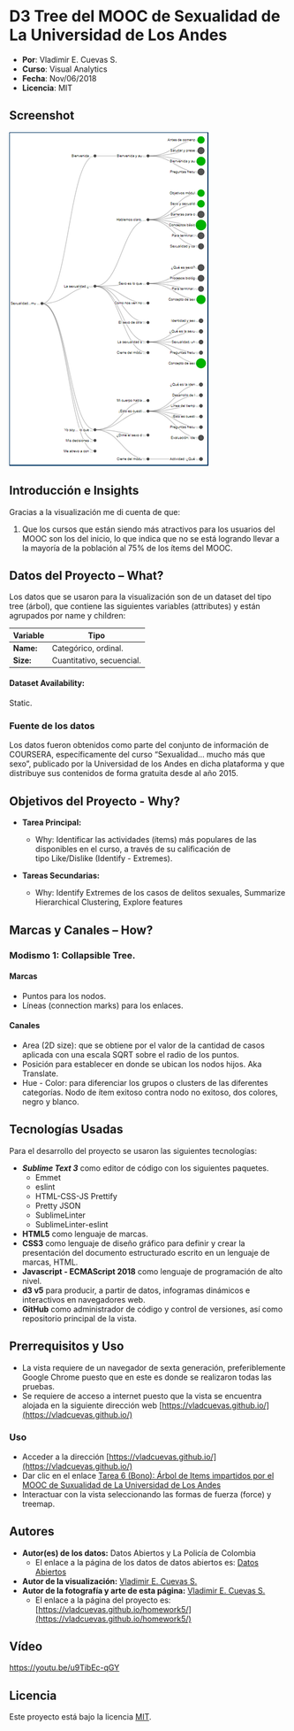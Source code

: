 # **D3 Tree del MOOC de Sexualidad de La Universidad de Los Andes**

- **Por**: Vladimir E. Cuevas S.
- **Curso**: Visual Analytics
- **Fecha**: Nov/06/2018
- **Licencia**: MIT

## Screenshot

![alt text](https://github.com/vladcuevas/vladcuevas.github.io/raw/master/homework6bono/img/screenshot.PNG)

## Introducción e Insights

Gracias a la visualización me di cuenta de que:

1.	Que los cursos que están siendo más atractivos para los usuarios del MOOC son los del inicio, lo que indica que no se está logrando llevar a la mayoría de la población al 75% de los ítems del MOOC.

## Datos del Proyecto – What?
Los datos que se usaron para la visualización son de un dataset del tipo tree (árbol), que contiene las siguientes variables (attributes) y están agrupados por name y children:

|Variable |Tipo|
|---------|----|
**Name:**|Categórico, ordinal.
**Size:**|Cuantitativo, secuencial.

#### Dataset Availability:  
Static.

### **Fuente de los datos**

Los datos fueron obtenidos como parte del conjunto de información de COURSERA, específicamente del curso “Sexualidad… mucho más que sexo”, publicado por la Universidad de los Andes en dicha plataforma y que distribuye sus contenidos de forma gratuita desde al año 2015.

## Objetivos del Proyecto - Why?
- **Tarea Principal:** 
	- Why: Identificar las actividades (ítems) más populares de las disponibles en el curso, a través de su calificación de tipo Like/Dislike (Identify - Extremes).

- **Tareas Secundarias:**

	- Why: Identify Extremes de los casos de delitos sexuales, Summarize Hierarchical Clustering, Explore features

## Marcas y Canales – How?

### Modismo 1: Collapsible Tree.

#### Marcas

- Puntos para los nodos.
- Líneas (connection marks) para los enlaces.

#### Canales
- Area (2D size): que se obtiene por el valor de la cantidad de casos aplicada con una escala SQRT sobre el radio de los puntos.
- Posición para establecer en donde se ubican los nodos hijos. Aka Translate.
- Hue - Color: para diferenciar los grupos o clusters de las diferentes categorías. Nodo de ítem exitoso contra nodo no exitoso, dos colores, negro y blanco.

## Tecnologías Usadas
Para el desarrollo del proyecto se usaron las siguientes tecnologías:
-	***Sublime Text 3*** como editor de código con los siguientes paquetes.
	- Emmet
	- eslint
	- HTML-CSS-JS Prettify
	- Pretty JSON
	- SublimeLinter
	- SublimeLinter-eslint
- **HTML5** como lenguaje de marcas.
- **CSS3** como lenguaje de diseño gráfico para definir y crear la presentación del documento estructurado escrito en un lenguaje de marcas, HTML.
- **Javascript - ECMAScript 2018** como lenguaje de programación de alto nivel.
- **d3 v5** para producir, a partir de datos, infogramas dinámicos e interactivos en navegadores web.
- **GitHub** como administrador de código y control de versiones, así como repositorio principal de la vista.

## Prerrequisitos y Uso

- La vista requiere de un navegador de sexta generación, preferiblemente Google Chrome puesto que en este es donde se realizaron todas las pruebas.
- Se requiere de acceso a internet puesto que la vista se encuentra alojada en la siguiente dirección web [https://vladcuevas.github.io/](https://vladcuevas.github.io/)

### Uso
- Acceder a la dirección [https://vladcuevas.github.io/](https://vladcuevas.github.io/)
- Dar clic en el enlace [Tarea 6 (Bono): Árbol de Items impartidos por el MOOC de Suxualidad de La Universidad de Los Andes](https://vladcuevas.github.io/homework6bono/)
- Interactuar con la vista seleccionando las formas de fuerza (force) y treemap.

## Autores
- **Autor(es) de los datos:** Datos Abiertos y La Policía de Colombia
	- El enlace a la página de los datos de datos abiertos es: [Datos Abiertos](https://www.datos.gov.co)
- **Autor de la visualización:** [Vladimir E. Cuevas S.](https://github.com/vladcuevas)
- **Autor de la fotografía y arte de esta página:** [Vladimir E. Cuevas S.](https://github.com/vladcuevas)
	- El enlace a la página del proyecto es: [https://vladcuevas.github.io/homework5/](https://vladcuevas.github.io/homework5/)

## Vídeo

https://youtu.be/u9TibEc-qGY

## Licencia
Este proyecto está bajo la licencia [MIT](https://github.com/vladcuevas/vladcuevas.github.io/blob/master/LICENSE).
